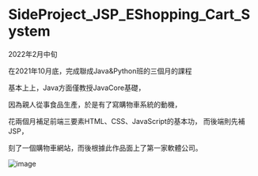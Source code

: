 # SideProject_JSP_EShopping_Cart_System
2022年2月中旬

在2021年10月底，完成聯成Java&Python班的三個月的課程

基本上上，Java方面僅教授JavaCore基礎，

因為親人從事食品生產，於是有了寫購物車系統的動機，

花兩個月補足前端三要素HTML、CSS、JavaScript的基本功， 而後端則先補JSP，

刻了一個購物車網站，而後根據此作品面上了第一家軟體公司。

![image](https://github.com/Kevin-Wei-S/JSP_EShopping_Cart_System/raw/master/Cart_page.png)
